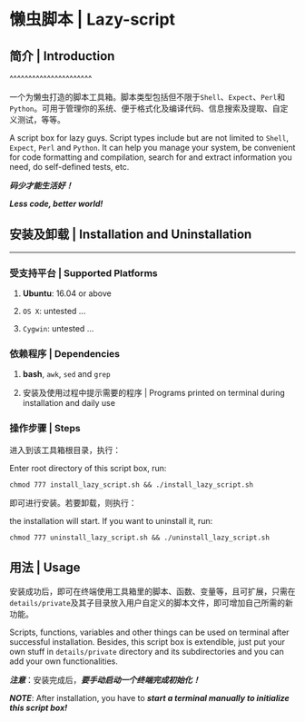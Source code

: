# 懒虫脚本 | Lazy-script

## 简介 | Introduction
^^^^^^^^^^^^^^^^^^^^^^

一个为懒虫打造的脚本工具箱。脚本类型包括但不限于`Shell`、`Expect`、`Perl`和`Python`。可用于管理你的系统、便于格式化及编译代码、信息搜索及提取、自定义测试，等等。

A script box for lazy guys. Script types include but are not limited to `Shell`, `Expect`, `Perl` and `Python`. It can help you manage your system, be convenient for code formatting and compilation, search for and extract information you need, do self-defined tests, etc.

***码少才能生活好！***

***Less code, better world!***

## 安装及卸载 | Installation and Uninstallation
-----------------------------------------------

### 受支持平台 | Supported Platforms

1. **Ubuntu**: 16.04 or above

2. `OS X`: untested ...

3. `Cygwin`: untested ...

### 依赖程序 | Dependencies

1. **bash**, `awk`, `sed` and `grep`

2. 安装及使用过程中提示需要的程序 | Programs printed on terminal during installation and daily use

### 操作步骤 | Steps

进入到该工具箱根目录，执行：

Enter root directory of this script box, run:

```
chmod 777 install_lazy_script.sh && ./install_lazy_script.sh
```

即可进行安装。若要卸载，则执行：

the installation will start. If you want to uninstall it, run:

```
chmod 777 uninstall_lazy_script.sh && ./uninstall_lazy_script.sh
```

## 用法 | Usage

安装成功后，即可在终端使用工具箱里的脚本、函数、变量等，且可扩展，只需在`details/private`及其子目录放入用户自定义的脚本文件，即可增加自己所需的新功能。

Scripts, functions, variables and other things can be used on terminal after successful installation. Besides, this script box is extendible, just put your own stuff in `details/private` directory and its subdirectories and you can add your own functionalities.

***注意***：安装完成后，***要手动启动一个终端完成初始化！***

***NOTE***: After installation, you have to ***start a terminal manually to initialize this script box!***

